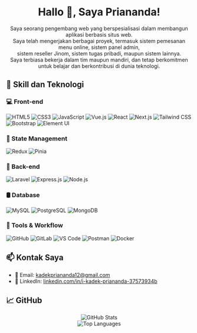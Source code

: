 <h1 align="center">Hallo 👋, Saya Priananda!</h1>

<p align="center">
Saya seorang pengembang web yang berspesialisasi dalam membangun aplikasi berbasis situs web.<br/>
Saya telah mengerjakan berbagai proyek, termasuk sistem pemesanan menu online, sistem panel admin,<br/>
sistem reseller Jinom, sistem tugas pribadi, maupun sistem lainnya.<br/>
Saya terbiasa bekerja dalam tim maupun mandiri, dan tetap berkomitmen untuk belajar dan berkontribusi di dunia teknologi.
</p>


## 🚀 Skill dan Teknologi

### 💻 Front-end
![HTML5](https://img.shields.io/badge/HTML5-E34F26?style=for-the-badge&logo=html5&logoColor=white)
![CSS3](https://img.shields.io/badge/CSS3-1572B6?style=for-the-badge&logo=css3&logoColor=white)
![JavaScript](https://img.shields.io/badge/JavaScript-F7DF1E?style=for-the-badge&logo=javascript&logoColor=black)
![Vue.js](https://img.shields.io/badge/Vue.js-35495E?style=for-the-badge&logo=vue.js&logoColor=4FC08D)
![React](https://img.shields.io/badge/React-20232A?style=for-the-badge&logo=react&logoColor=61DAFB)
![Next.js](https://img.shields.io/badge/Next.js-000000?style=for-the-badge&logo=nextdotjs&logoColor=white)
![Tailwind CSS](https://img.shields.io/badge/TailwindCSS-06B6D4?style=for-the-badge&logo=tailwindcss&logoColor=white)
![Bootstrap](https://img.shields.io/badge/Bootstrap-563D7C?style=for-the-badge&logo=bootstrap&logoColor=white)
![Element UI](https://img.shields.io/badge/Element_UI-409EFF?style=for-the-badge&logo=element&logoColor=white)

### 🧠 State Management
![Redux](https://img.shields.io/badge/Redux-593D88?style=for-the-badge&logo=redux&logoColor=white)
![Pinia](https://img.shields.io/badge/Pinia-ED561B?style=for-the-badge&logo=pinia&logoColor=white)

### 🔌 Back-end
![Laravel](https://img.shields.io/badge/Laravel-F72C1F?style=for-the-badge&logo=laravel&logoColor=white)
![Express.js](https://img.shields.io/badge/Express.js-404D59?style=for-the-badge&logo=express&logoColor=white)
![Node.js](https://img.shields.io/badge/Node.js-339933?style=for-the-badge&logo=node.js&logoColor=white)

### 🛢️ Database
![MySQL](https://img.shields.io/badge/MySQL-4479A1?style=for-the-badge&logo=mysql&logoColor=white)
![PostgreSQL](https://img.shields.io/badge/PostgreSQL-336791?style=for-the-badge&logo=postgresql&logoColor=white)
![MongoDB](https://img.shields.io/badge/MongoDB-47A248?style=for-the-badge&logo=mongodb&logoColor=white)

### 🔧 Tools & Workflow
![GitHub](https://img.shields.io/badge/GitHub-181717?style=for-the-badge&logo=github&logoColor=white)
![GitLab](https://img.shields.io/badge/GitLab-FC6D26?style=for-the-badge&logo=gitlab&logoColor=white)
![VS Code](https://img.shields.io/badge/VS_Code-007ACC?style=for-the-badge&logo=visual-studio-code&logoColor=white)
![Postman](https://img.shields.io/badge/Postman-FF6C37?style=for-the-badge&logo=postman&logoColor=white)
![Docker](https://img.shields.io/badge/Docker-2496ED?style=for-the-badge&logo=docker&logoColor=white)

## 📫 Kontak Saya
- 📧 Email: [kadekpriananda12@gmail.com](mailto:kadekpriananda12@gmail.com)
- 💼 LinkedIn: [linkedin.com/in/i-kadek-priananda-37573934b](https://www.linkedin.com/in/i-kadek-priananda-37573934b)

## 📈 GitHub
<p align="center">
  <img src="https://github-readme-stats.vercel.app/api?username=Priananda&show_icons=true&theme=tokyonight" alt="GitHub Stats" />
  <br/>
  <img src="https://github-readme-stats.vercel.app/api/top-langs/?username=Priananda&layout=compact&theme=tokyonight" alt="Top Languages" />
</p>

